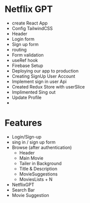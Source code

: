 # Netflix GPT
 - create React App
 - Config TailwindCSS
 - Header
 - Login form
 - Sign up form
 - routing
 - Form validation
 - useRef hook
 - Firebase Setup
 - Deploying our app to production
 - Creating SignUp User Account
 - Implement sign in user Api
 - Created Redux Store with userSlice
 - Implimented Sing out
 - Update Profile
 - 

# Features 
 - Login/Sign-up
  - sing in / sign up form
 - Browse (after authentication)
    - Header
    - Main Movie
     - Tailer in Background
     - Title & Description
     - MovieSuggestions
      - MoviesLists  + N
 - NetflixGPT
  - Search Bar
  - Movie Suggestion